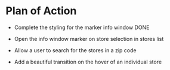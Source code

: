 # Plan of Action

- Complete the styling for the marker info window DONE

- Open the info window marker on store selection in stores list

- Allow a user to search for the stores in a zip code

- Add a beautiful transition on the hover of an individual store